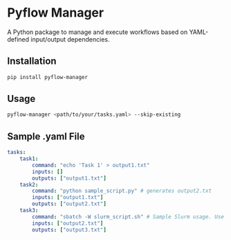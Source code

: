 # Pyflow Manager

A Python package to manage and execute workflows based on YAML-defined input/output dependencies.

## Installation

```bash
pip install pyflow-manager
```

## Usage

```bash
pyflow-manager <path/to/your/tasks.yaml> --skip-existing
```

## Sample .yaml File

```yaml
tasks:
    task1:
        command: "echo 'Task 1' > output1.txt"
        inputs: []
        outputs: ["output1.txt"]
    task2:
        command: "python sample_script.py" # generates output2.txt
        inputs: ["output1.txt"]
        outputs: ["output2.txt"]
    task3:
        command: "sbatch -W slurm_script.sh" # Sample Slurm usage. Use -W to wait for the job execution
        inputs: ["output2.txt"]
        outputs: ["output3.txt"]
```